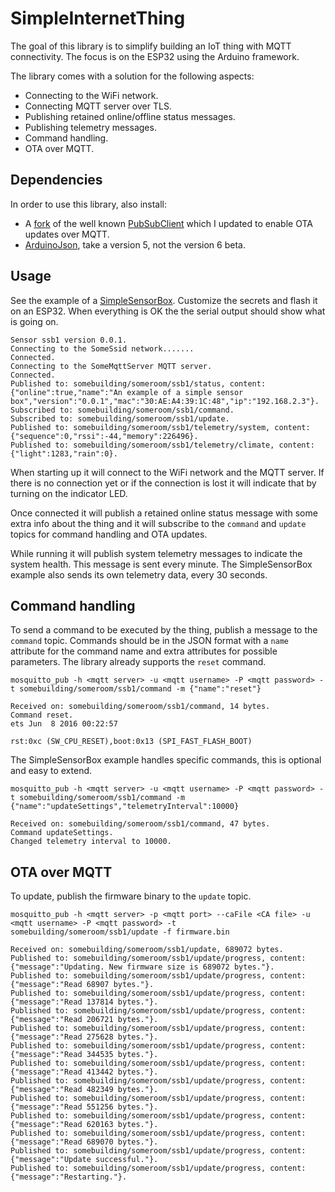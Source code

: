 # SimpleInternetThing
The goal of this library is to simplify building an IoT thing with MQTT connectivity. The focus is on the ESP32 using the Arduino framework. 

The library comes with a solution for the following aspects:
- Connecting to the WiFi network.
- Connecting MQTT server over TLS.
- Publishing retained online/offline status messages.
- Publishing telemetry messages.
- Command handling.
- OTA over MQTT.

## Dependencies
In order to use this library, also install:
 - A [fork](https://github.com/rovale/pubsubclient) of the well known [PubSubClient](https://github.com/knolleary/pubsubclient) which I updated to enable OTA updates over MQTT.
 - [ArduinoJson](https://github.com/bblanchon/ArduinoJson), take a version 5, not the version 6 beta.

## Usage
See the example of a [SimpleSensorBox](./examples/SimpleSensorBox/SimpleSensorBox.ino). Customize the secrets and flash it on an ESP32. When everything is OK the the serial output should show what is going on.

```
Sensor ssb1 version 0.0.1.
Connecting to the SomeSsid network.......
Connected.
Connecting to the SomeMqttServer MQTT server.
Connected.
Published to: somebuilding/someroom/ssb1/status, content: {"online":true,"name":"An example of a simple sensor box","version":"0.0.1","mac":"30:AE:A4:39:1C:48","ip":"192.168.2.3"}.
Subscribed to: somebuilding/someroom/ssb1/command.
Subscribed to: somebuilding/someroom/ssb1/update.
Published to: somebuilding/someroom/ssb1/telemetry/system, content: {"sequence":0,"rssi":-44,"memory":226496}.
Published to: somebuilding/someroom/ssb1/telemetry/climate, content: {"light":1283,"rain":0}.
```
When starting up it will connect to the WiFi network and the MQTT server. If there is no connection yet or if the connection is lost it will indicate that by turning on the indicator LED.

Once connected it will publish a retained online status message with some extra info about the thing and it will subscribe to the `command` and `update` topics for command handling and OTA updates.

While running it will publish system telemetry messages to indicate the system health. This message is sent every minute. The SimpleSensorBox example also sends its own telemetry data, every 30 seconds.

## Command handling
To send a command to be executed by the thing, publish a message to the `command` topic. Commands should be in the JSON format with a `name` attribute for the command name and extra attributes for possible parameters. The library already supports the `reset` command. 
```
mosquitto_pub -h <mqtt server> -u <mqtt username> -P <mqtt password> -t somebuilding/someroom/ssb1/command -m {"name":"reset"}
```
```
Received on: somebuilding/someroom/ssb1/command, 14 bytes.
Command reset.
ets Jun  8 2016 00:22:57

rst:0xc (SW_CPU_RESET),boot:0x13 (SPI_FAST_FLASH_BOOT)
```

The SimpleSensorBox example handles specific commands, this is optional and easy to extend.
```
mosquitto_pub -h <mqtt server> -u <mqtt username> -P <mqtt password> -t somebuilding/someroom/ssb1/command -m {"name":"updateSettings","telemetryInterval":10000}
```
```
Received on: somebuilding/someroom/ssb1/command, 47 bytes.
Command updateSettings.
Changed telemetry interval to 10000.
```

## OTA over MQTT
To update, publish the firmware binary to the `update` topic. 

```
mosquitto_pub -h <mqtt server> -p <mqtt port> --caFile <CA file> -u <mqtt username> -P <mqtt password> -t somebuilding/someroom/ssb1/update -f firmware.bin
```

```
Received on: somebuilding/someroom/ssb1/update, 689072 bytes.
Published to: somebuilding/someroom/ssb1/update/progress, content: {"message":"Updating. New firmware size is 689072 bytes."}.
Published to: somebuilding/someroom/ssb1/update/progress, content: {"message":"Read 68907 bytes."}.
Published to: somebuilding/someroom/ssb1/update/progress, content: {"message":"Read 137814 bytes."}.
Published to: somebuilding/someroom/ssb1/update/progress, content: {"message":"Read 206721 bytes."}.
Published to: somebuilding/someroom/ssb1/update/progress, content: {"message":"Read 275628 bytes."}.
Published to: somebuilding/someroom/ssb1/update/progress, content: {"message":"Read 344535 bytes."}.
Published to: somebuilding/someroom/ssb1/update/progress, content: {"message":"Read 413442 bytes."}.
Published to: somebuilding/someroom/ssb1/update/progress, content: {"message":"Read 482349 bytes."}.
Published to: somebuilding/someroom/ssb1/update/progress, content: {"message":"Read 551256 bytes."}.
Published to: somebuilding/someroom/ssb1/update/progress, content: {"message":"Read 620163 bytes."}.
Published to: somebuilding/someroom/ssb1/update/progress, content: {"message":"Read 689070 bytes."}.
Published to: somebuilding/someroom/ssb1/update/progress, content: {"message":"Update successful."}.
Published to: somebuilding/someroom/ssb1/update/progress, content: {"message":"Restarting."}.
```
